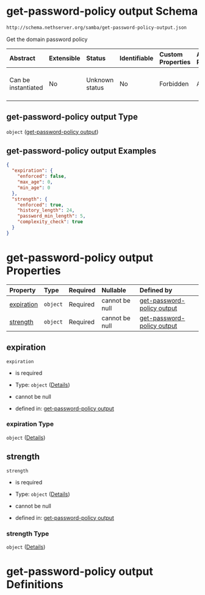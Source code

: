 # get-password-policy output Schema

```txt
http://schema.nethserver.org/samba/get-password-policy-output.json
```

Get the domain password policy

| Abstract            | Extensible | Status         | Identifiable | Custom Properties | Additional Properties | Access Restrictions | Defined In                                                                                      |
| :------------------ | :--------- | :------------- | :----------- | :---------------- | :-------------------- | :------------------ | :---------------------------------------------------------------------------------------------- |
| Can be instantiated | No         | Unknown status | No           | Forbidden         | Allowed               | none                | [get-password-policy-output.json](samba/get-password-policy-output.json "open original schema") |

## get-password-policy output Type

`object` ([get-password-policy output](get-password-policy-output.md))

## get-password-policy output Examples

```json
{
  "expiration": {
    "enforced": false,
    "max_age": 0,
    "min_age": 0
  },
  "strength": {
    "enforced": true,
    "history_length": 24,
    "password_min_length": 5,
    "complexity_check": true
  }
}
```

# get-password-policy output Properties

| Property                  | Type     | Required | Nullable       | Defined by                                                                                                                                                                    |
| :------------------------ | :------- | :------- | :------------- | :---------------------------------------------------------------------------------------------------------------------------------------------------------------------------- |
| [expiration](#expiration) | `object` | Required | cannot be null | [get-password-policy output](get-password-policy-output-properties-expiration.md "http://schema.nethserver.org/samba/get-password-policy-output.json#/properties/expiration") |
| [strength](#strength)     | `object` | Required | cannot be null | [get-password-policy output](get-password-policy-output-properties-strength.md "http://schema.nethserver.org/samba/get-password-policy-output.json#/properties/strength")     |

## expiration



`expiration`

*   is required

*   Type: `object` ([Details](get-password-policy-output-properties-expiration.md))

*   cannot be null

*   defined in: [get-password-policy output](get-password-policy-output-properties-expiration.md "http://schema.nethserver.org/samba/get-password-policy-output.json#/properties/expiration")

### expiration Type

`object` ([Details](get-password-policy-output-properties-expiration.md))

## strength



`strength`

*   is required

*   Type: `object` ([Details](get-password-policy-output-properties-strength.md))

*   cannot be null

*   defined in: [get-password-policy output](get-password-policy-output-properties-strength.md "http://schema.nethserver.org/samba/get-password-policy-output.json#/properties/strength")

### strength Type

`object` ([Details](get-password-policy-output-properties-strength.md))

# get-password-policy output Definitions
